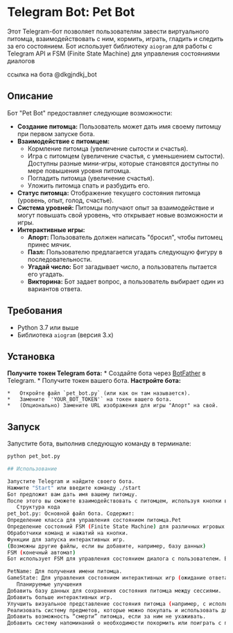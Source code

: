 # Telegram Bot: Pet Bot

Этот Telegram-бот позволяет пользователям завести виртуального питомца, взаимодействовать с ним, кормить, играть, гладить и следить за его состоянием. Бот использует библиотеку `aiogram` для работы с Telegram API и FSM (Finite State Machine) для управления состояниями диалогов 

ссылка на бота @dkgjndkj_bot

## Описание

Бот "Pet Bot" предоставляет следующие возможности:

*   **Создание питомца:** Пользователь может дать имя своему питомцу при первом запуске бота.
*   **Взаимодействие с питомцем:**
    *   Кормление питомца (увеличение сытости и счастья).
    *   Игра с питомцем (увеличение счастья, с уменьшением сытости). Доступны разные мини-игры, которые становятся доступны по мере повышения уровня питомца.
    *   Погладить питомца (увеличение счастья).
    *   Уложить питомца спать и разбудить его.
*   **Статус питомца:** Отображение текущего состояния питомца (уровень, опыт, голод, счастье).
*   **Система уровней:** Питомцы получают опыт за взаимодействие и могут повышать свой уровень, что открывает новые возможности и игры.
*   **Интерактивные игры:**
    *   **Апорт:** Пользователь должен написать "бросил", чтобы питомец принес мячик.
    *   **Пазл:** Пользователю предлагается угадать следующую фигуру в последовательности.
    *   **Угадай число:** Бот загадывает число, а пользователь пытается его угадать.
    *   **Викторина:** Бот задает вопрос, а пользователь выбирает один из вариантов ответа.

## Требования

*   Python 3.7 или выше
*   Библиотека `aiogram` (версия 3.x)

## Установка
 **Получите токен Telegram бота:**
    *   Создайте бота через [BotFather](https://t.me/BotFather) в Telegram.
    *   Получите токен вашего бота.
 **Настройте бота:**

    *   Откройте файл `pet_bot.py` (или как он там называется).
    *   Замените `'YOUR_BOT_TOKEN'` на токен вашего бота.
    *   (Опционально) Замените URL изображения для игры "Апорт" на свой.

## Запуск

Запустите бота, выполнив следующую команду в терминале:

```bash
python pet_bot.py

## Использование

Запустите Telegram и найдите своего бота.
Нажмите "Start" или введите команду ./start
Бот предложит вам дать имя вашему питомцу.
После этого вы сможете взаимодействовать с питомцем, используя кнопки в меню.
   Структура кода
pet_bot.py: Основной файл бота. Содержит:
Определение класса для управления состоянием питомца.Pet
Определение состояний FSM (Finite State Machine) для различных игровых процессов и диалогов.
Обработчики команд и нажатий на кнопки.
Функции для запуска интерактивных игр.
(Возможны другие файлы, если вы добавите, например, базу данных)
FSM (конечный автомат)
Бот использует FSM для управления состоянием диалога с пользователем. Вот основные FSM:

PetName: Для получения имени питомца.
GameState: Для управления состоянием интерактивных игр (ожидание ответа, ожидание числа и т.д.).
   Планируемые улучшения
Добавить базу данных для сохранения состояния питомца между сессиями.
Добавить больше интерактивных игр.
Улучшить визуальное представление состояния питомца (например, с использованием изображений).
Реализовать систему предметов, которые можно покупать и использовать для улучшения питомца.
Добавить возможность “смерти” питомца, если за ним не ухаживать.
Добавить систему напоминаний о необходимости покормить или поиграть с питомцем.

